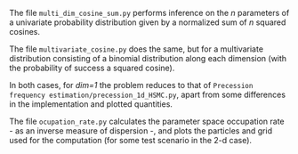 The file `multi_dim_cosine_sum.py` performs inference on the *n* parameters of a univariate probability distribution given by a normalized sum of *n* squared cosines. 

The file `multivariate_cosine.py` does the same, but for a multivariate distribution consisting of a binomial distribution along each dimension (with the probability of success a squared cosine).

In both cases, for *dim=1* the problem reduces to that of `Precession frequency estimation/precession_1d_HSMC.py`, apart from some differences in the implementation and plotted quantities.

The file `ocupation_rate.py` calculates the parameter space occupation rate - as an inverse measure of dispersion -, and plots the particles and grid used for the computation (for some test scenario in the 2-d case).
